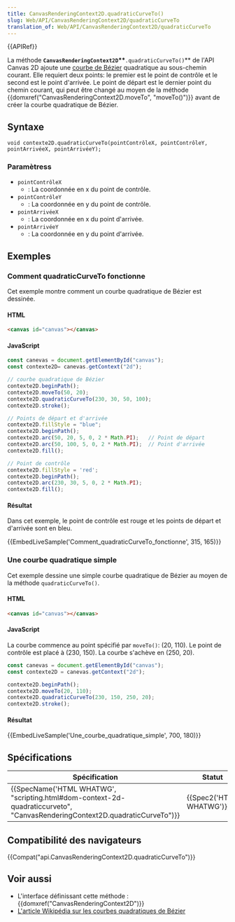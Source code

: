 ```yaml
---
title: CanvasRenderingContext2D.quadraticCurveTo()
slug: Web/API/CanvasRenderingContext2D/quadraticCurveTo
translation_of: Web/API/CanvasRenderingContext2D/quadraticCurveTo
---
```

{{APIRef}}

La méthode **`CanvasRenderingContext2D`\*\***`.quadraticCurveTo()`\*\* de l'API Canvas 2D ajoute une [courbe de Bézier](https://en.wikipedia.org/wiki/B%C3%A9zier_curve) quadratique au sous-chemin courant. Elle requiert deux points: le premier est le point de contrôle et le second est le point d'arrivée. Le point de départ est le dernier point du chemin courant, qui peut être changé au moyen de la méthode {{domxref("CanvasRenderingContext2D.moveTo", "moveTo()")}} avant de créer la courbe quadratique de Bézier.

## Syntaxe

    void contexte2D.quadraticCurveTo(pointContrôleX, pointContrôleY, pointArrivéeX, pointArrivéeY);

### Paramètress

- `pointContrôleX`
  - : La coordonnée en x du point de contrôle.
- `pointContrôleY`
  - : La coordonnée en y du point de contrôle.
- `pointArrivéeX`
  - : La coordonnée en x du point d'arrivée.
- `pointArrivéeY`
  - : La coordonnée en y du point d'arrivée.

## Exemples

### Comment quadraticCurveTo fonctionne

Cet exemple montre comment un courbe quadratique de Bézier est dessinée.

#### HTML

```html
<canvas id="canvas"></canvas>
```

#### JavaScript

```js
const canevas = document.getElementById("canvas");
const contexte2D= canevas.getContext("2d");

// courbe quadratique de Bézier
contexte2D.beginPath();
contexte2D.moveTo(50, 20);
contexte2D.quadraticCurveTo(230, 30, 50, 100);
contexte2D.stroke();

// Points de départ et d'arrivée
contexte2D.fillStyle = "blue";
contexte2D.beginPath();
contexte2D.arc(50, 20, 5, 0, 2 * Math.PI);   // Point de départ
contexte2D.arc(50, 100, 5, 0, 2 * Math.PI);  // Point d'arrivée
contexte2D.fill();

// Point de contrôle
contexte2D.fillStyle = 'red';
contexte2D.beginPath();
contexte2D.arc(230, 30, 5, 0, 2 * Math.PI);
contexte2D.fill();
```

#### Résultat

Dans cet exemple, le point de contrôle est rouge et les points de départ et d'arrivée sont en bleu.

{{EmbedLiveSample('Comment_quadraticCurveTo_fonctionne', 315, 165)}}

### Une courbe quadratique simple

Cet exemple dessine une simple courbe quadratique de Bézier au moyen de la méthode `quadraticCurveTo()`.

#### HTML

```html
<canvas id="canvas"></canvas>
```

#### JavaScript

La courbe commence au point spécifié par `moveTo()`: (20, 110). Le point de contrôle est placé à (230, 150). La courbe s'achève en (250, 20).

```js
const canevas = document.getElementById("canvas");
const contexte2D = canevas.getContext("2d");

contexte2D.beginPath();
contexte2D.moveTo(20, 110);
contexte2D.quadraticCurveTo(230, 150, 250, 20);
contexte2D.stroke();
```

#### Résultat

{{EmbedLiveSample('Une_courbe_quadratique_simple', 700, 180)}}

## Spécifications

| Spécification                                                                                                                                                        | Statut                           | Commentaire |
| -------------------------------------------------------------------------------------------------------------------------------------------------------------------- | -------------------------------- | ----------- |
| {{SpecName('HTML WHATWG', "scripting.html#dom-context-2d-quadraticcurveto", "CanvasRenderingContext2D.quadraticCurveTo")}} | {{Spec2('HTML WHATWG')}} |             |

## Compatibilité des navigateurs

{{Compat("api.CanvasRenderingContext2D.quadraticCurveTo")}}

## Voir aussi

- L'interface définissant cette méthode : {{domxref("CanvasRenderingContext2D")}}
- [L'article Wikipédia sur les courbes quadratiques de Bézier](http://fr.wikipedia.org/wiki/Courbe_de_Bézier)
